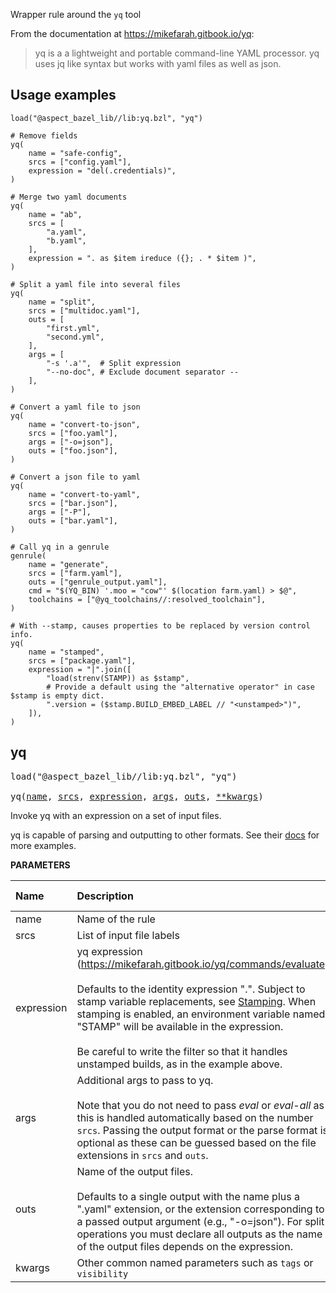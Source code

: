 <!-- Generated with Stardoc: http://skydoc.bazel.build -->

Wrapper rule around the `yq` tool

From the documentation at https://mikefarah.gitbook.io/yq:

> yq is a a lightweight and portable command-line YAML processor.
> yq uses jq like syntax but works with yaml files as well as json.

## Usage examples

```starlark
load("@aspect_bazel_lib//lib:yq.bzl", "yq")
```

```starlark
# Remove fields
yq(
    name = "safe-config",
    srcs = ["config.yaml"],
    expression = "del(.credentials)",
)
```

```starlark
# Merge two yaml documents
yq(
    name = "ab",
    srcs = [
        "a.yaml",
        "b.yaml",
    ],
    expression = ". as $item ireduce ({}; . * $item )",
)
```

```starlark
# Split a yaml file into several files
yq(
    name = "split",
    srcs = ["multidoc.yaml"],
    outs = [
        "first.yml",
        "second.yml",
    ],
    args = [
        "-s '.a'",  # Split expression
        "--no-doc", # Exclude document separator --
    ],
)
```

```starlark
# Convert a yaml file to json
yq(
    name = "convert-to-json",
    srcs = ["foo.yaml"],
    args = ["-o=json"],
    outs = ["foo.json"],
)
```

```starlark
# Convert a json file to yaml
yq(
    name = "convert-to-yaml",
    srcs = ["bar.json"],
    args = ["-P"],
    outs = ["bar.yaml"],
)
```

```starlark
# Call yq in a genrule
genrule(
    name = "generate",
    srcs = ["farm.yaml"],
    outs = ["genrule_output.yaml"],
    cmd = "$(YQ_BIN) '.moo = "cow"' $(location farm.yaml) > $@",
    toolchains = ["@yq_toolchains//:resolved_toolchain"],
)
```

```starlark
# With --stamp, causes properties to be replaced by version control info.
yq(
    name = "stamped",
    srcs = ["package.yaml"],
    expression = "|".join([
        "load(strenv(STAMP)) as $stamp",
        # Provide a default using the "alternative operator" in case $stamp is empty dict.
        ".version = ($stamp.BUILD_EMBED_LABEL // "<unstamped>")",
    ]),
)
```

<a id="yq"></a>

## yq

<pre>
load("@aspect_bazel_lib//lib:yq.bzl", "yq")

yq(<a href="#yq-name">name</a>, <a href="#yq-srcs">srcs</a>, <a href="#yq-expression">expression</a>, <a href="#yq-args">args</a>, <a href="#yq-outs">outs</a>, <a href="#yq-kwargs">**kwargs</a>)
</pre>

Invoke yq with an expression on a set of input files.

yq is capable of parsing and outputting to other formats. See their [docs](https://mikefarah.gitbook.io/yq) for more examples.


**PARAMETERS**


| Name  | Description | Default Value |
| :------------- | :------------- | :------------- |
| <a id="yq-name"></a>name |  Name of the rule   |  none |
| <a id="yq-srcs"></a>srcs |  List of input file labels   |  none |
| <a id="yq-expression"></a>expression |  yq expression (https://mikefarah.gitbook.io/yq/commands/evaluate).<br><br>Defaults to the identity expression ".". Subject to stamp variable replacements, see [Stamping](./stamping.md). When stamping is enabled, an environment variable named "STAMP" will be available in the expression.<br><br>Be careful to write the filter so that it handles unstamped builds, as in the example above.   |  `"."` |
| <a id="yq-args"></a>args |  Additional args to pass to yq.<br><br>Note that you do not need to pass _eval_ or _eval-all_ as this is handled automatically based on the number `srcs`. Passing the output format or the parse format is optional as these can be guessed based on the file extensions in `srcs` and `outs`.   |  `[]` |
| <a id="yq-outs"></a>outs |  Name of the output files.<br><br>Defaults to a single output with the name plus a ".yaml" extension, or the extension corresponding to a passed output argument (e.g., "-o=json"). For split operations you must declare all outputs as the name of the output files depends on the expression.   |  `None` |
| <a id="yq-kwargs"></a>kwargs |  Other common named parameters such as `tags` or `visibility`   |  none |



